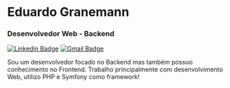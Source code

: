 # Eduardo Granemann 

### Desenvolvedor Web - Backend 

[![Linkedin Badge](https://img.shields.io/badge/-Eduardo%20Granemann-986DFF?style=flat-square&logo=Linkedin&logoColor=white&link=https://www.linkedin.com/in/eduardogranemann)](https://www.linkedin.com/in/eduardogranemann)
[![Gmail Badge](https://img.shields.io/badge/-ribeiroeduardogranemann@gmail.com-986DFF?style=flat-square&logo=Gmail&logoColor=white&link=mailto:ribeiroeduardogranemann@gmail.com)](mailto:ribeiroeduardogranemann@gmail.com)

Sou um desenvolvedor focado no Backend mas também possuo conhecimento no Frontend. Trabalho principalmente com 
desenvolvimento Web, utilizo PHP e Symfony como framework!

